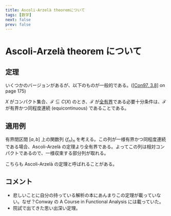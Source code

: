 ```yaml
---
title: Ascoli-Arzelà theoremについて
tags: [数学]
next: false
prev: false
---
```


# Ascoli-Arzelà theorem について

## 定理

いくつかのバージョンがあるが、以下のものが一般的である。([[Con97, 3.8]](Con97.md) on page 175)

$X$ がコンパクト集合、$\mathscr{F} \subseteq C(X)$ のとき、$\mathscr{F}$ が[全有界](全有界.md)である必要十分条件は、$\mathscr{F}$ が有界かつ同程度連続 (equicontinuous) であることである。

## 適用例

有界閉区間 $[a,b]$ 上の関数列 $\{f_n\}_n$ を考える。この列が一様有界かつ同程度連続である場合、Ascoli-Arzelà の定理より全有界である。よってこの列は相対コンパクトであるので、一様収束する部分列が取れる。

こちらも Ascoli-Arzelà の定理と呼ばれることがある。

## コメント

- 悲しいことに自分の持っている解析の本にあんまりこの定理が載っていない。なぜ？Conway の A Course in Functional Analysis には載っていた。
- 院試で出てきた思い出深い定理。
